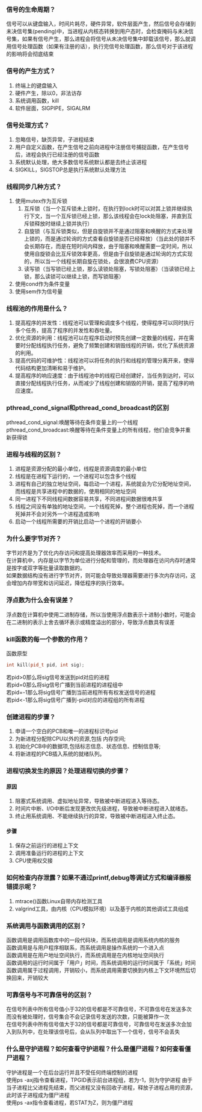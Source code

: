 ### 信号的生命周期？
信号可以从键盘输入，时间片耗尽，硬件异常，软件层面产生，然后信号会存储到未决信号集(pending)中，当进程从内核态转换到用户态时，会检查掩码与未决信号集，如果有信号产生，那么进程会将信号从未决信号集中卸载该信号，那么就调用信号处理函数（如果有注册的话），执行完信号处理函数，那么信号对于该进程的影响将会彻底结束
### 信号的产生方式？
1. 终端上的键盘输入
2. 硬件产生，除以0，非法访存
3. 系统调用函数，kill
4. 软件层面，SIGPIPE，SIGALRM
### 信号处理方式？
1. 忽略信号，缺页异常，子进程结束
2. 用户自定义函数，在产生信号之前向进程中注册信号捕捉函数，在产生信号后，进程会执行已经注册的信号函数
3. 系统默认处理，绝大多数信号系统默认都是去终止该进程
4. SIGKILL，SIGSTOP总是执行系统默认处理方法
### 线程同步几种方式？
1. 使用mutex作为互斥锁
    1. 互斥锁（当一个互斥锁未上锁时，在执行到lock时可以对其上锁并继续执行下文，当一个互斥锁已经上锁，那么该线程会在lock处阻塞，并直到互斥锁释放时继续上锁并执行）
    2. 自旋锁（与互斥锁类似，但是自旋锁并不是通过阻塞和唤醒的方式来处理上锁的，而是通过轮询的方式查看自旋锁是否已经释放）（当此处的锁并不会长期存在，而是在短时间内释放，由于阻塞和唤醒需要一定时间，所以使用自旋锁会比互斥锁效率更高，但是由于自旋锁是通过轮询的方式实现的，所以当一个线程长期自旋在锁处，会很浪费CPU资源）
    3. 读写锁（当写锁已经上锁，那么读锁处阻塞，写锁处阻塞）（当读锁已经上锁，那么读锁可以继续上锁，而写锁阻塞）
2. 使用cond作为条件变量
3. 使用sem作为信号量
### 线程池的作用是什么？
1. 提高程序的并发性：线程池可以管理和调度多个线程，使得程序可以同时执行多个任务，提高了程序的并发性和吞吐量。
2. 优化资源的利用：线程池可以在程序启动时预先创建一定数量的线程，并在需要时分配线程执行任务，避免了频繁创建和销毁线程的开销，优化了系统资源的利用。
3. 提高代码的可维护性：线程池可以将任务的执行和线程的管理分离开来，使得代码结构更加清晰和易于维护。
4. 提高程序的响应速度：由于线程池中的线程已经创建好，当任务到达时，可以直接分配线程执行任务，从而减少了线程创建和销毁的开销，提高了程序的响应速度。
### pthread_cond_signal和pthread_cond_broadcast的区别
pthread_cond_signal:唤醒等待在条件变量上的一个线程
pthread_cond_broadcast:唤醒等待在条件变量上的所有线程，他们会竞争并重新获得锁
### 进程与线程的区别？
1. 进程是资源分配的最小单位，线程是资源调度的最小单位
2. 线程是在进程下运行的，一个进程可以包含多个线程
3. 进程有自己的独立地址空间，每启动一个进程，系统就会为它分配地址空间，而线程是共享进程中的数据的，使用相同的地址空间
4. 同一进程下不同线程间数据容易共享，不同进程间数据很难共享
5. 线程之间没有单独的地址空间，一个线程死掉，整个进程也死掉，而一个进程死掉并不会对另外一个进程造成影响
6. 启动一个线程所需要的开销比启动一个进程的开销要小
### 为什么要字节对齐？
字节对齐是为了优化内存访问和提高处理器效率而采用的一种技术。  
在计算机中，内存是以字节为单位进行分配和管理的，而处理器在访问内存时通常是按字或双字等批量读取数据的。  
如果数据结构没有进行字节对齐，则可能会导致处理器需要进行多次内存访问，这会增加内存带宽和访问延迟，降低程序的执行效率。
### 浮点数为什么会有误差？ 
浮点数在计算机中使用二进制存储，所以当使用浮点数表示十进制小数时，可能会在二进制的表示上舍去循环表示或精度溢出的部分，导致浮点数具有误差
### kill函数的每一个参数的作用？
函数原型  
```cpp
int kill(pid_t pid, int sig);
```
若pid>0那么将sig信号发送到pid对应的进程  
若pid=0那么将sig信号广播到当前进程的进程组中  
若pid=-1那么将sig信号广播到当前进程所有有权发送信号的进程  
若pid<-1那么将sig信号广播到-pid对应的进程组的所有进程  
### 创建进程的步骤？
1. 申请一个空白的PCB和唯一的进程标识号pid
2. 为新进程分配除CPU以外的资源,包括
内存空间;
3. 初始化PCB中的数据项,包括标志信息、状态信息、控制信息等;
4. 将新进程的PCB插入系统的就绪队列。
### 进程切换发生的原因？处理进程切换的步骤？
#### 原因
1. 阻塞式系统调用、虚拟地址异常，导致被中断进程进入等待态。
2. 时间片中断、I/O中断后发现更改优先级进程，导致被中断进程进入就绪态。
3. 终止用系统调用、不能继续执行的异常，导致被中断进程进入终止态。
#### 步骤
1. 保存之前运行的进程上下文
2. 调用准备运行的进程的上下文
3. CPU使用权交接
### 如何检查内存泄露？如果不通过printf,debug等调试方式和编译器报错提示呢？
1. mtrace()函数Linux自带内存检测工具
2. valgrind工具，由内核（CPU模拟环境）以及基于内核的其他调试工具组成
### 系统调用与函数调用的区别？
函数调用是调用函数库中的一段代码块，而系统调用是调用系统内核的服务  
函数调用是与用户程序相联系，而系统调用是操作系统的一个进入点  
函数调用是在用户地址空间执行，而系统调用是在内核地址空间执行  
函数调用的运行时间属于「用户」时间，而系统调用的运行时间属于「系统」时间  
函数调用属于过程调用，开销较小，而系统调用需要切换到内核上下文环境然后切换回来，开销较大
### 可靠信号与不可靠信号的区别？
在信号列表中所有信号值小于32的信号都是不可靠信号，不可靠信号在发送多次而没有被处理时，信号集合不会记录信号发送的次数，只能被算作一次  
在信号列表中所有信号值大于32的信号都是可靠信号，可靠信号在发送多次会加入到队列中，在处理该信号后，会从队列中取出下一个信号，信号不会丢失
### 什么是守护进程？如何查看守护进程？什么是僵尸进程？如何查看僵尸进程？
守护进程是一个在后台运行并且不受任何终端控制的进程    
使用ps -axj指令查看进程，TPGID表示前台进程组，若为-1，则为守护进程
由于当子进程比父进程先结束，而父进程又没有回收子进程，释放子进程占用的资源，此时该子进程成为僵尸进程  
使用ps -ax指令查看进程，若STAT为Z，则为僵尸进程

